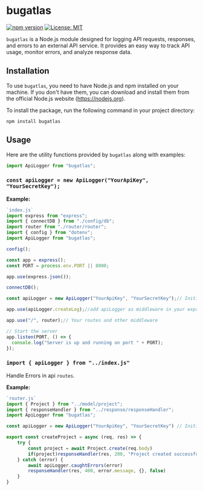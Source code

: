 # bugatlas

[![npm version](https://img.shields.io/npm/v/bugatlas.svg)](https://www.npmjs.com/package/bugatlas)
[![License: MIT](https://img.shields.io/badge/License-MIT-yellow.svg)](https://opensource.org/licenses/MIT)

`bugatlas` is a Node.js module designed for logging API requests, responses, and errors to an external API service. It provides an easy way to track API usage, monitor errors, and analyze response data.

## Installation

To use `bugatlas`, you need to have Node.js and npm installed on your machine. If you don't have them, you can download and install them from the official Node.js website (https://nodejs.org).

To install the package, run the following command in your project directory:

```
npm install bugatlas
```

## Usage

Here are the utility functions provided by `bugatlas` along with examples:

```javascript
import ApiLogger from "bugatlas";
```

### `const apiLogger = new ApiLogger("YourApiKey", "YourSecretKey");`

**Example:**

```javascript
`index.js`
import express from "express";
import { connectDB } from "./config/db";
import router from "./router/router";
import { config } from "dotenv";
import ApiLogger from "bugatlas";

config();

const app = express();
const PORT = process.env.PORT || 8000;

app.use(express.json());

connectDB();

const apiLogger = new ApiLogger("YourApiKey", "YourSecretKey");// Initialize ApiLogger with your API key and secret

app.use(apiLogger.createLog);//add apiLogger as middleware in your express application

app.use("/", router);// Your routes and other middleware

// Start the server
app.listen(PORT, () => {
  console.log("Server is up and running on port " + PORT);
});
```

### `import { apiLogger } from "../index.js"`

Handle Errors in api `routes`.

**Example:**

```javascript
`router.js`
import { Project } from "../model/project";
import { responseHandler } from "../response/responseHandler";
import ApiLogger from "bugatlas";

const apiLogger = new ApiLogger("YourApiKey", "YourSecretKey") // Initialize ApiLogger with your API key and secret

export const createProject = async (req, res) => {
    try {
        const project = await Project.create(req.body)
        if(project)responseHandler(res, 200, "Project created successfully", project,true)
    } catch (error) {
        await apiLogger.caughtErrors(error)
        responseHandler(res, 400, error.message, {}, false)
    }
}
```





